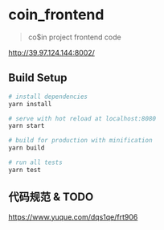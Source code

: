 # coin_frontend

> co$in project frontend code

http://39.97.124.144:8002/

## Build Setup

``` bash
# install dependencies
yarn install

# serve with hot reload at localhost:8080
yarn start

# build for production with minification
yarn build

# run all tests
yarn test
```

## 代码规范 & TODO

<a href="https://www.yuque.com/dqs1qe/frt906">https://www.yuque.com/dqs1qe/frt906</a>
